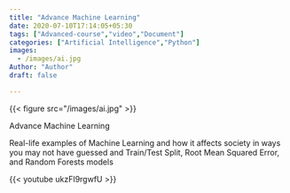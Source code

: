 ```yaml
---
title: "Advance Machine Learning"
date: 2020-07-10T17:14:05+05:30
tags: ["Advanced-course","video","Document"]
categories: ["Artificial Intelligence","Python"]
images:
  - /images/ai.jpg
Author: "Author"
draft: false

---
```


{{< figure src="/images/ai.jpg" >}}

Advance Machine Learning

Real-life examples of Machine Learning and how it affects society in ways you may not have guessed and Train/Test Split, Root Mean Squared Error, and Random Forests models


{{< youtube ukzFI9rgwfU >}}
